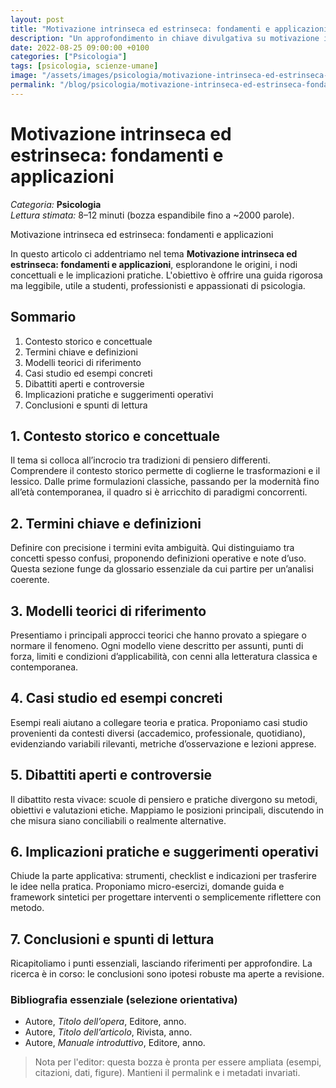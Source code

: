 ```yaml
---
layout: post
title: "Motivazione intrinseca ed estrinseca: fondamenti e applicazioni"
description: "Un approfondimento in chiave divulgativa su motivazione intrinseca ed estrinseca: fondamenti e applicazioni, nella categoria Psicologia."
date: 2022-08-25 09:00:00 +0100
categories: ["Psicologia"]
tags: [psicologia, scienze-umane]
image: "/assets/images/psicologia/motivazione-intrinseca-ed-estrinseca-fondamenti-e-applicazioni.jpg"
permalink: "/blog/psicologia/motivazione-intrinseca-ed-estrinseca-fondamenti-e-applicazioni/"
---
```


# Motivazione intrinseca ed estrinseca: fondamenti e applicazioni

*Categoria:* **Psicologia**  
*Lettura stimata:* 8–12 minuti (bozza espandibile fino a ~2000 parole).

Motivazione intrinseca ed estrinseca: fondamenti e applicazioni

In questo articolo ci addentriamo nel tema **Motivazione intrinseca ed estrinseca: fondamenti e applicazioni**, esplorandone le origini, i nodi concettuali e le implicazioni pratiche. L'obiettivo è offrire una guida rigorosa ma leggibile, utile a studenti, professionisti e appassionati di psicologia.

## Sommario
1. Contesto storico e concettuale
2. Termini chiave e definizioni
3. Modelli teorici di riferimento
4. Casi studio ed esempi concreti
5. Dibattiti aperti e controversie
6. Implicazioni pratiche e suggerimenti operativi
7. Conclusioni e spunti di lettura

## 1. Contesto storico e concettuale
Il tema si colloca all’incrocio tra tradizioni di pensiero differenti. Comprendere il contesto storico permette di coglierne le trasformazioni e il lessico. Dalle prime formulazioni classiche, passando per la modernità fino all’età contemporanea, il quadro si è arricchito di paradigmi concorrenti.

## 2. Termini chiave e definizioni
Definire con precisione i termini evita ambiguità. Qui distinguiamo tra concetti spesso confusi, proponendo definizioni operative e note d’uso. Questa sezione funge da glossario essenziale da cui partire per un’analisi coerente.

## 3. Modelli teorici di riferimento
Presentiamo i principali approcci teorici che hanno provato a spiegare o normare il fenomeno. Ogni modello viene descritto per assunti, punti di forza, limiti e condizioni d’applicabilità, con cenni alla letteratura classica e contemporanea.

## 4. Casi studio ed esempi concreti
Esempi reali aiutano a collegare teoria e pratica. Proponiamo casi studio provenienti da contesti diversi (accademico, professionale, quotidiano), evidenziando variabili rilevanti, metriche d’osservazione e lezioni apprese.

## 5. Dibattiti aperti e controversie
Il dibattito resta vivace: scuole di pensiero e pratiche divergono su metodi, obiettivi e valutazioni etiche. Mappiamo le posizioni principali, discutendo in che misura siano conciliabili o realmente alternative.

## 6. Implicazioni pratiche e suggerimenti operativi
Chiude la parte applicativa: strumenti, checklist e indicazioni per trasferire le idee nella pratica. Proponiamo micro-esercizi, domande guida e framework sintetici per progettare interventi o semplicemente riflettere con metodo.

## 7. Conclusioni e spunti di lettura
Ricapitoliamo i punti essenziali, lasciando riferimenti per approfondire. La ricerca è in corso: le conclusioni sono ipotesi robuste ma aperte a revisione.

### Bibliografia essenziale (selezione orientativa)
- Autore, *Titolo dell’opera*, Editore, anno.
- Autore, *Titolo dell’articolo*, Rivista, anno.
- Autore, *Manuale introduttivo*, Editore, anno.


> Nota per l'editor: questa bozza è pronta per essere ampliata (esempi, citazioni, dati, figure). Mantieni il permalink e i metadati invariati.
